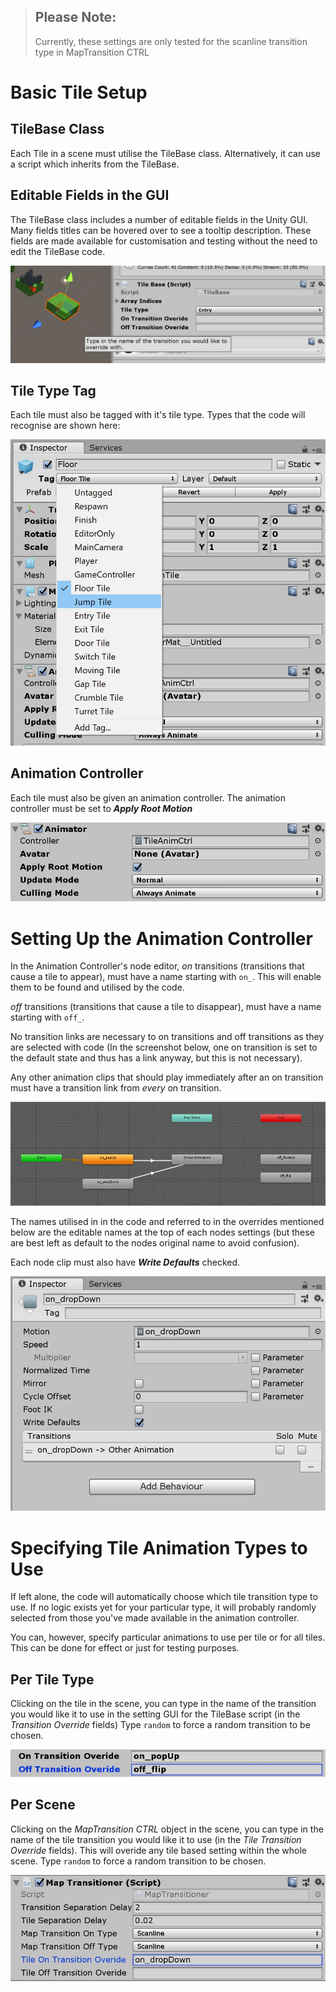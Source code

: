 
>## Please Note: ##
> Currently, these settings are only tested for the scanline transition type in MapTransition CTRL
 
 


# Basic Tile Setup #

## TileBase Class ##
Each Tile in a scene must utilise the TileBase class.
Alternatively, it can use a script which inherits from the TileBase.

## Editable Fields in the GUI ##
The TileBase class includes a number of editable fields in the Unity GUI. Many fields titles can be hovered over to see a tooltip description. These fields are made available for customisation and testing without the need to edit the TileBase code.

![TileBase Tooltips](images/tile_transition-overides_tooltip-example.JPG)

## Tile Type Tag ##
Each tile must also be tagged with it's tile type. Types that the code will recognise are shown here:

![Tile Tag](images/tile_setup_tag.JPG)

## Animation Controller ##
Each tile must also be given an animation controller. The animation controller must be set to **_Apply Root Motion_**

![Tile Tag](images/tile_setup_animator.JPG)



# Setting Up the Animation Controller #

In the Animation Controller's node editor, _on_ transitions (transitions that cause a tile to appear), must have a name starting with `on_`. This will enable them to be found and utilised by the code.

_off_ transitions (transitions that cause a tile to disappear), must have a name starting with `off_`.

No transition links are necessary to on transitions and off transitions as they are selected with code (In the screenshot below, one on transition is set to the default state and thus has a link anyway, but this is not necessary).

Any other animation clips that should play immediately after an on transition must have a transition link from _every_ on transition.

![Animation Clip Nodes](images/tile-animator_setup_node-example.JPG)

The names utilised in in the code and referred to in the overrides mentioned below are the editable names at the top of each nodes settings (but these are best left as default to the nodes original name to avoid confusion).

Each node clip must also have **_Write Defaults_** checked.

![Animation Clip Node Settings](images/tile-animator_setup_node-settings-example.JPG)



# Specifying Tile Animation Types to Use #

If left alone, the code will automatically choose which tile transition type to use. If no logic exists yet for your particular type, it will probably randomly selected from those you've made available in the animation controller.

You can, however, specify particular animations to use per tile or for all tiles. This can be done for effect or just for testing purposes.

## Per Tile Type ##

Clicking on the tile in the scene, you can type in the name of the transition you would like it to use in the setting GUI for the TileBase script (in the _Transition Override_ fields)
Type `random` to force a random transition to be chosen.

![Tile Animations Per Type](images/tile_transition-overides-example.JPG)

## Per Scene ##

Clicking on the _MapTransition CTRL_ object in the scene, you can type in the name of the tile transition you would like it to use (in the _Tile Transition Override_ fields). This will overide any tile based setting within the whole scene.
Type `random` to force a random transition to be chosen.

![Tile Animations Per Scene](images/map-transition_settings.JPG)









